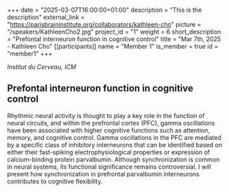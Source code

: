 +++
date = "2025-03-07T16:00:00+01:00"
description = "This is the description"
external_link = "https://parisbraininstitute.org/collaborators/kathleen-cho"
picture = "/speakers/KathleenCho2.jpg"
project_id = "1"
weight = 6
short_description = "Prefontal interneuron function in cognitive control"
title = "Mar 7th, 2025 - Kathleen Cho"
[[participants]]
    name = "Member 1"
    is_member = true
    id = "member1"
+++

_Institut du Cerveau, ICM_

## Prefontal interneuron function in cognitive control

Rhythmic neural activity is thought to play a key role in the function of neural circuits, and within the prefrontal cortex (PFC), gamma oscillations have been associated with higher cognitive functions such as attention, memory, and cognitive control. Gamma oscillations in the PFC are mediated by a specific class of inhibitory interneurons that can be identified based on either their fast-spiking electrophysiological properties or expression of calcium-binding protein parvalbumin. Although synchronization is common in neural systems, its functional significance remains controversial. I will present how synchronization in prefrontal parvalbumin interneurons contributes to cognitive flexibility. 